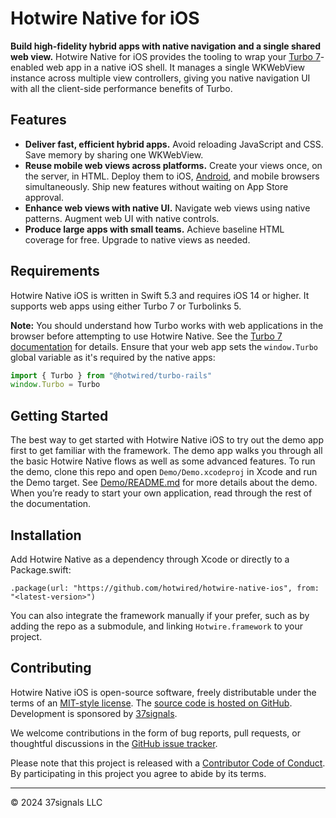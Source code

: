 # Hotwire Native for iOS

**Build high-fidelity hybrid apps with native navigation and a single shared web view.** Hotwire Native for iOS provides the tooling to wrap your [Turbo 7](https://github.com/hotwired/turbo)-enabled web app in a native iOS shell. It manages a single WKWebView instance across multiple view controllers, giving you native navigation UI with all the client-side performance benefits of Turbo.

## Features

- **Deliver fast, efficient hybrid apps.** Avoid reloading JavaScript and CSS. Save memory by sharing one WKWebView.
- **Reuse mobile web views across platforms.** Create your views once, on the server, in HTML. Deploy them to iOS, [Android](https://github.com/hotwired/turbo-android), and mobile browsers simultaneously. Ship new features without waiting on App Store approval.
- **Enhance web views with native UI.** Navigate web views using native patterns. Augment web UI with native controls.
- **Produce large apps with small teams.** Achieve baseline HTML coverage for free. Upgrade to native views as needed.

## Requirements

Hotwire Native iOS is written in Swift 5.3 and requires iOS 14 or higher. It supports web apps using either Turbo 7 or Turbolinks 5.

**Note:** You should understand how Turbo works with web applications in the browser before attempting to use Hotwire Native. See the [Turbo 7 documentation](https://github.com/hotwired/turbo) for details. Ensure that your web app sets the `window.Turbo` global variable as it's required by the native apps:

```javascript
import { Turbo } from "@hotwired/turbo-rails"
window.Turbo = Turbo
```

## Getting Started

The best way to get started with Hotwire Native iOS to try out the demo app first to get familiar with the framework. The demo app walks you through all the basic Hotwire Native flows as well as some advanced features. To run the demo, clone this repo and open `Demo/Demo.xcodeproj` in Xcode and run the Demo target. See [Demo/README.md](Demo/README.md) for more details about the demo. When you’re ready to start your own application, read through the rest of the documentation.

## Installation

Add Hotwire Native as a dependency through Xcode or directly to a Package.swift:

```
.package(url: "https://github.com/hotwired/hotwire-native-ios", from: "<latest-version>")
```

You can also integrate the framework manually if your prefer, such as by adding the repo as a submodule, and linking `Hotwire.framework` to your project.

## Contributing

Hotwire Native iOS is open-source software, freely distributable under the terms of an [MIT-style license](LICENSE). The [source code is hosted on GitHub](https://github.com/hotwired/hotwire-native-ios).
Development is sponsored by [37signals](https://37signals.com/).

We welcome contributions in the form of bug reports, pull requests, or thoughtful discussions in the [GitHub issue tracker](https://github.com/hotwired/hotwire-native-ios/issues).

Please note that this project is released with a [Contributor Code of Conduct](CONDUCT.md). By participating in this project you agree to abide by its terms.

---

© 2024 37signals LLC
